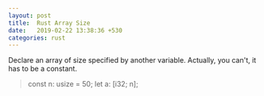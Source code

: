 ```yaml
---
layout: post
title:  Rust Array Size
date:   2019-02-22 13:38:36 +530
categories: rust
---
```


Declare an array of size specified by another variable. Actually, you can't, it has to be a constant.

> const n: usize = 50;
> let a: [i32; n];


